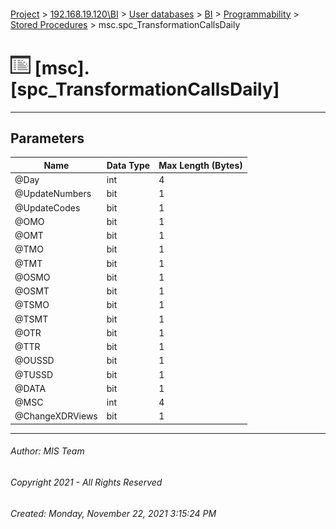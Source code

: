 #### 

[Project](../../../../../index.md) > [192.168.19.120\\BI](../../../../index.md) > [User databases](../../../index.md) > [BI](../../index.md) > [Programmability](../index.md) > [Stored Procedures](Stored_Procedures.md) > msc.spc_TransformationCallsDaily

# ![Stored Procedures](../../../../../Images/StoredProcedure32.png) [msc].[spc_TransformationCallsDaily]

---

## <a name="#parameters"></a>Parameters

| Name | Data Type | Max Length (Bytes) |
|---|---|---|
| @Day | int | 4 |
| @UpdateNumbers | bit | 1 |
| @UpdateCodes | bit | 1 |
| @OMO | bit | 1 |
| @OMT | bit | 1 |
| @TMO | bit | 1 |
| @TMT | bit | 1 |
| @OSMO | bit | 1 |
| @OSMT | bit | 1 |
| @TSMO | bit | 1 |
| @TSMT | bit | 1 |
| @OTR | bit | 1 |
| @TTR | bit | 1 |
| @OUSSD | bit | 1 |
| @TUSSD | bit | 1 |
| @DATA | bit | 1 |
| @MSC | int | 4 |
| @ChangeXDRViews | bit | 1 |


---

###### Author:  MIS Team

###### Copyright 2021 - All Rights Reserved

###### Created: Monday, November 22, 2021 3:15:24 PM

